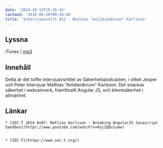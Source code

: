 ```yaml
---
date: '2014-10-13T15:26:42'
lastmod: '2018-09-26T08:30:46'
title: 'Intervjuavsnitt #12 - Mathias "Avlidienbrunn" Karlsson'
---
```

## Lyssna

iTunes \| [mp3](http://traffic.libsyn.com/sakerhetspodcasten/Sec-t_Avlidienbrun_Angularjs_mixdown.mp3)


## Innehåll

Detta är det tolfte intervjuavsnittet av Säkerhetspodcasten, i vilket Jesper och
Peter intervjuar Mathias "Avlidienbrunn" Karlsson. Det snackas säkerhet i webramverk,
framförallt Angular JS, och klientsäkerhet i allmänhet.

## Länkar

	* [SEC-T 2014 0x07: Mattias Karlsson - Breaking AngularJS Javascript Sandbox](https://www.youtube.com/watch?v=6ujZQDx1uew)


	* [SEC-T](https://www.sec-t.org/) 



